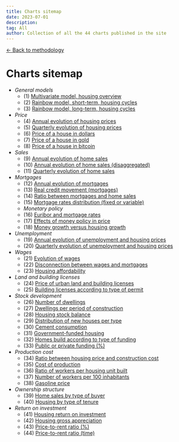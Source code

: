 ```yaml
---
title: Charts sitemap
date: 2023-07-01
description:
tag: All
author: Collection of all the 44 charts published in the site
---
```


<div class="meta-line"><a class="meta-back" href="/methodology#data-base-access">← Back to methodology</a></div>

# Charts sitemap

+ _General models_
  * (1) [Multivariate model, housing overview](/images/multivariate.png)
  * (2) [Rainbow model, short-term, housing cycles](/images/rainbow.png)
  * (3) [Rainbow model, long-term, housing cycles](/images/rainbowmax.png)
+ _Price_
  * (4) [Annual evolution of housing prices](/images/priceyearly.png)
  * (5) [Quarterly evolution of housing prices](/images/pricequarterly.png)
  * (6) [Price of a house in dollars](/images/housedollar.png)
  * (7) [Price of a house in gold](/images/housegold.png)
  * (8) [Price of a house in bitcoin](/images/housebitcoin.png)
+ _Sales_
  * (9) [Annual evolution of home sales](/images/salesyearly1.png)
  * (10) [Annual evolution of home sales (disaggregated)](/images/salesyearly2.png)
  * (11) [Quarterly evolution of home sales](/images/salesquarterly.png)
+ _Mortgages_
  * (12) [Annual evolution of mortgages](/images/credityearly.png)
  * (13) [Real credit movement (mortgages)](/images/creditmovement.png)
  * (14) [Ratio between mortgages and home sales](/images/creditratio.png)
  * (15) [Mortgage rates distribution (fixed or variable)](/images/typemortgage.png)
  + _Monetary policy_
  * (16) [Euribor and mortgage rates](/images/euribor.png)
  * (17) [Effects of money policy in price](/images/pricemoneypolicy.png)
  * (18) [Money growth versus housing growth](/images/moneygrowth.png)
+ _Unemployment_
  * (19) [Annual evolution of unemployment and housing prices](/images/labor1.png)
  * (20) [Quarterly evolution of unemployment and housing prices](/images/labor2.png)
+ _Wages_
  * (21) [Evolution of wages](/images/wageyearly.png)
  * (22) [Disconnection between wages and mortgages](/images/wageratio.png)
  * (23) [Housing affordability](/images/wageaffordability.png)
+ _Land and building licenses_
  * (24) [Price of urban land and building licenses](/images/permitsland.png)
  * (25) [Building licenses according to type of permit](/images/permitstype.png)
+ _Stock development_
  * (26) [Number of dwellings](/images/stockyearly.png)
  * (27) [Dwellings per period of construction](/images/stockperiods.png)
  * (28) [Housing stock balance](/images/stockbalance.png)
  * (29) [Distribution of new houses per type](/images/typehouse.png)
  * (30) [Cement consumption](/images/cement.png)
  * (31) [Government-funded housing](/images/publichousing.png)
  * (32) [Homes build according to type of funding](/images/publicprivate.png)
  * (33) [Public or private funding (%)](/images/publicprivateper.png)
+ _Production cost_
  * (34) [Ratio between housing price and construction cost](/images/costratio.png)
  * (35) [Cost of production](/images/costchange.png)
  * (36) [Ratio of workers per housing unit built](/images/workersperunit.png)
  * (37) [Number of workers per 100 inhabitants](/images/employed100.png)
  * (38) [Gasoline price](/images/gasoline.png)
+ _Ownership structure_
  * (39) [Home sales by type of buyer](/images/buyer.png)
  * (40) [Housing by type of tenure](/images/tenure.png)
+ _Return on investment_
  * (41) [Housing return on investment](/images/roinet.png)
  * (42) [Housing gross appreciation](/images/roigross.png)
  * (43) [Price-to-rent ratio (%)](/images/rentratio.png)
  * (44) [Price-to-rent ratio (time)](/images/renttime.png)
